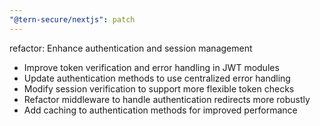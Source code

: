 ```yaml
---
"@tern-secure/nextjs": patch
---
```


refactor: Enhance authentication and session management

- Improve token verification and error handling in JWT modules
- Update authentication methods to use centralized error handling
- Modify session verification to support more flexible token checks
- Refactor middleware to handle authentication redirects more robustly
- Add caching to authentication methods for improved performance
